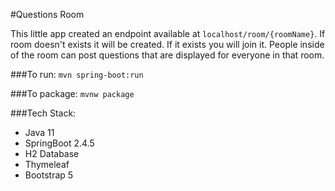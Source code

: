 #Questions Room

This little app created an endpoint available at `localhost/room/{roomName}`. 
If room doesn't exists it will be created. 
If it exists you will join it. People inside of the room can post 
questions that are displayed for everyone in that room.

###To run:
`mvn spring-boot:run`


###To package:
`mvnw package`

###Tech Stack:
- Java 11
- SpringBoot 2.4.5
- H2 Database
- Thymeleaf
- Bootstrap 5